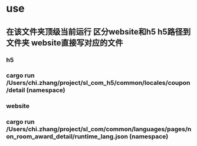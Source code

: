 # use

## 在该文件夹顶级当前运行 区分website和h5 h5路径到文件夹 website直接写对应的文件
### h5
### cargo run /Users/chi.zhang/project/sl_com_h5/common/locales/coupon/detail (namespace)
### website
### cargo run /Users/chi.zhang/project/sl_com/common/languages/pages/non_room_award_detail/runtime_lang.json (namespace)
